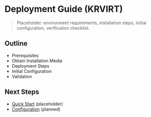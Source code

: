 # Deployment Guide (KRVIRT)

> Placeholder: environment requirements, installation steps, initial configuration, verification checklist.

## Outline
- Prerequisites
- Obtain Installation Media
- Deployment Steps
- Initial Configuration
- Validation

## Next Steps
- [Quick Start](/en/krvirt/quick-start) (placeholder)
- [Configuration](/en/krvirt/configuration) (planned)
